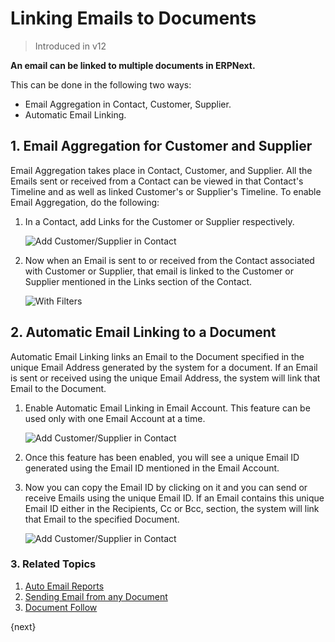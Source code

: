 <!-- add-breadcrumbs -->
# Linking Emails to Documents

> Introduced in v12

**An email can be linked to multiple documents in ERPNext.**

This can be done in the following two ways:

- Email Aggregation in Contact, Customer, Supplier.
- Automatic Email Linking.

## 1. Email Aggregation for Customer and Supplier

Email Aggregation takes place in Contact, Customer, and Supplier. All the Emails sent or received from a Contact can be viewed in that Contact's Timeline and as well as linked Customer's or Supplier's Timeline. To enable Email Aggregation, do the following:

1. In a Contact, add Links for the Customer or Supplier respectively.

    <img class="screenshot" alt="Add Customer/Supplier in Contact" src="{{docs_base_url}}/v12/assets/img/setup/email/contact-link.png">

1. Now when an Email is sent to or received from the Contact associated with Customer or Supplier, that email is linked to the Customer or Supplier mentioned in the Links section of the Contact.

    <img class="screenshot" alt="With Filters" src="{{docs_base_url}}/v12/assets/img/setup/email/email_aggregation.gif">

## 2. Automatic Email Linking to a Document

Automatic Email Linking links an Email to the Document specified in the unique Email Address generated by the system for a document. If an Email is sent or received using the unique Email Address, the system will link that Email to the Document.

1. Enable Automatic Email Linking in Email Account. This feature can be used only with one Email Account at a time.

    <img class="screenshot" alt="Add Customer/Supplier in Contact" src="{{docs_base_url}}/v12/assets/img/setup/email/enable_email_link.png">

1. Once this feature has been enabled, you will see a unique Email ID generated using the Email ID mentioned in the Email Account.

1. Now you can copy the Email ID by clicking on it and you can send or receive Emails using the unique Email ID. If an Email contains this unique Email ID either in the Recipients, Cc or Bcc, section, the system will link that Email to the specified Document.

    <img class="screenshot" alt="Add Customer/Supplier in Contact" src="{{docs_base_url}}/v12/assets/img/setup/email/email_link.gif">

### 3. Related Topics
1. [Auto Email Reports](/docs/v12/user/manual/en/setting-up/email/auto-email-reports)
1. [Sending Email from any Document](/docs/v12/user/manual/en/setting-up/email/sending-email)
1. [Document Follow](/docs/v12/user/manual/en/setting-up/email/document-follow)


{next}